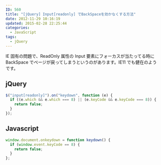 ```yaml
---
ID: 560
title: "[jQuery] Input[readonly] でBackSpaceを効かなくする方法"
date: 2012-11-29 10:16:19
updated: 2015-02-28 22:25:44
categories:
  - JavaScript
tags:
  - jQuery
---
```


IE 固有の問題で、ReadOnly 属性の Input 要素にフォーカスが当たってる時に BackSpace でページが戻ってしまうというのがあります。IE11 でも健在のようです。

<!--more-->
<h2>jQuery</h2>

```js
$("input[readonly]").on("keydown", function (e) {
  if ((e.which && e.which === 8) || (e.keyCode && e.keyCode === 8)) {
    return false;
  }
});
```

<h2>Javascript</h2>

```js
window.document.onkeydown = function keydown() {
  if (window.event.keyCode == 8) {
    return false;
  }
};
```
